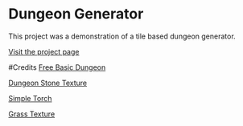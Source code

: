 # Dungeon Generator
This project was a demonstration of a tile based dungeon generator.

[Visit the project page](https://jamesgt.me/portfolio/dungeon-generator/)

#Credits
[Free Basic Dungeon](https://assetstore.unity.com/packages/3d/environments/dungeons/free-basic-dungeon-133905)

[Dungeon Stone Texture](https://assetstore.unity.com/packages/2d/textures-materials/stone/dungeon-stone-textures-66487)

[Simple Torch](https://assetstore.unity.com/packages/3d/props/interior/simple-torch-7275)

[Grass Texture](https://www.florenceapartmentsmm.com/11180/23/)
